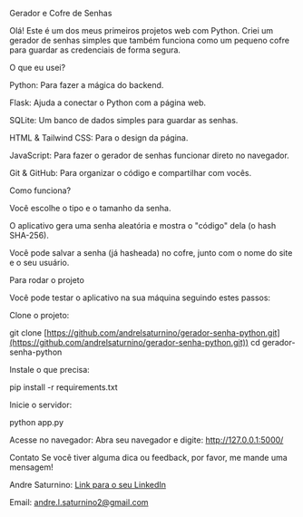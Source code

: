  Gerador e Cofre de Senhas
 
Olá! Este é um dos meus primeiros projetos web com Python. Criei um gerador de senhas simples que também funciona como um pequeno cofre para guardar as credenciais de forma segura.

 O que eu usei?
 
Python: Para fazer a mágica do backend.

Flask: Ajuda a conectar o Python com a página web.

SQLite: Um banco de dados simples para guardar as senhas.

HTML & Tailwind CSS: Para o design da página.

JavaScript: Para fazer o gerador de senhas funcionar direto no navegador.

Git & GitHub: Para organizar o código e compartilhar com vocês.

 Como funciona?
 
Você escolhe o tipo e o tamanho da senha.

O aplicativo gera uma senha aleatória e mostra o "código" dela (o hash SHA-256).

Você pode salvar a senha (já hasheada) no cofre, junto com o nome do site e o seu usuário.

Para rodar o projeto

Você pode testar o aplicativo na sua máquina seguindo estes passos:

Clone o projeto:

git clone [https://github.com/andrelsaturnino/gerador-senha-python.git](https://github.com/andrelsaturnino/gerador-senha-python.git))
cd gerador-senha-python

Instale o que precisa:

pip install -r requirements.txt

Inicie o servidor:

python app.py

Acesse no navegador:
Abra seu navegador e digite: http://127.0.0.1:5000/

Contato
Se você tiver alguma dica ou feedback, por favor, me mande uma mensagem!

Andre Saturnino: [Link para o seu LinkedIn](https://www.linkedin.com/in/andresaturnino/)

Email: andre.l.saturnino2@gmail.com
